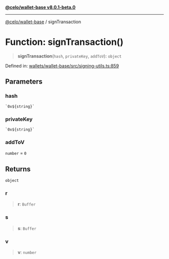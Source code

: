 [**@celo/wallet-base v8.0.1-beta.0**](../README.md)

***

[@celo/wallet-base](../README.md) / signTransaction

# Function: signTransaction()

> **signTransaction**(`hash`, `privateKey`, `addToV`): `object`

Defined in: [wallets/wallet-base/src/signing-utils.ts:859](https://github.com/celo-org/developer-tooling/blob/master/packages/sdk/wallets/wallet-base/src/signing-utils.ts#L859)

## Parameters

### hash

`` `0x${string}` ``

### privateKey

`` `0x${string}` ``

### addToV

`number` = `0`

## Returns

`object`

### r

> **r**: `Buffer`

### s

> **s**: `Buffer`

### v

> **v**: `number`
